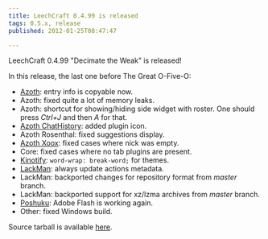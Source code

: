 ```yaml
---
title: LeechCraft 0.4.99 is released
tags: 0.5.x, release
published: 2012-01-25T08:47:47

---
```


LeechCraft 0.4.99 "Decimate the Weak" is released!

In this release, the last one before The Great O-Five-O:

- [Azoth](/plugins-azoth): entry info is copyable now.
- Azoth: fixed quite a lot of memory leaks.
- Azoth: shortcut for showing/hiding side widget with roster. One
  should press *Ctrl+J* and then *A* for that.
- [Azoth ChatHistory](/plugins-azoth-chathistory): added plugin icon.
- Azoth Rosenthal: fixed suggestions display.
- [Azoth Xoox](/plugins-azoth-xoox): fixed cases where nick was empty.
- Core: fixed cases where no tab plugins are present.
- [Kinotify](/plugins-kinotify): `word-wrap: break-word;` for themes.
- [LackMan](/plugins-lackman): always update actions metadata.
- LackMan: backported changes for repository format from
  *master* branch.
- LackMan: backported support for xz/lzma archives from
  *master* branch.
- [Poshuku](/plugins-poshuku): Adobe Flash is working again.
- Other: fixed Windows build.

Source tarball is available
[here](http://sourceforge.net/projects/leechcraft/files/LeechCraft/0.5.0/leechcraft-0.4.99.tar.xz/download).
